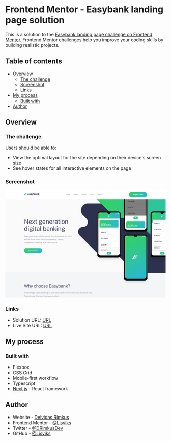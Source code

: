 # Frontend Mentor - Easybank landing page solution

This is a solution to the [Easybank landing page challenge on Frontend Mentor](https://www.frontendmentor.io/challenges/easybank-landing-page-WaUhkoDN). Frontend Mentor challenges help you improve your coding skills by building realistic projects.

## Table of contents

- [Overview](#overview)
  - [The challenge](#the-challenge)
  - [Screenshot](#screenshot)
  - [Links](#links)
- [My process](#my-process)
  - [Built with](#built-with)
- [Author](#author)

## Overview

### The challenge

Users should be able to:

- View the optimal layout for the site depending on their device's screen size
- See hover states for all interactive elements on the page

### Screenshot

![](./screenshots/screenshot.png)

### Links

- Solution URL: [URL](https://www.frontendmentor.io/solutions/easybank-landing-page-p5jLdGFLSU)
- Live Site URL: [URL](https://easybank-landing-page-eight-khaki.vercel.app/)

## My process

### Built with

- Flexbox
- CSS Grid
- Mobile-first workflow
- Typescript
- [Next.js](https://nextjs.org/) - React framework

## Author

- Website - [Deividas Rimkus](https://deividas.blog)
- Frontend Mentor - [@Lisviks](https://www.frontendmentor.io/profile/Lisviks)
- Twitter - [@DRimkusDev](https://www.twitter.com/yourusername)
- GitHub - [@Lisviks](https://www.github.com/Lisviks)

